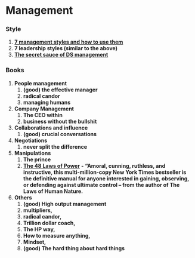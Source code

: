 # Management

### **Style**

1. [**7 management styles and how to use them**](https://www.breathehr.com/en-gb/blog/topic/business-leadership/best-management-styles-and-how-to-use-them)
2. **7 leadership styles \(similar to the above\)**
3. [**The secret sauce of DS management**](https://www.youtube.com/watch?v=qO7sl8_YtJM)

### **Books**

1. **People management**
   1. **\(good\) the effective manager** 
   2. **radical candor** 
   3. **managing humans**
2. **Company Management**
   1. **The CEO within**
   2. **business without the bullshit**
3. **Collaborations and influence**
   1. **\(good\) crucial conversations**
4. **Negotiations**
   1. **never split the difference**
5. **Manipulations**
   1. **The prince**
   2. [**The 48 Laws of Power**](https://www.amazon.com/48-Laws-Power-Robert-Greene/dp/0140280197) **- “Amoral, cunning, ruthless, and instructive, this multi-million-copy New York Times bestseller is the definitive manual for anyone interested in gaining, observing, or defending against ultimate control – from the author of The Laws of Human Nature.**
6. **Others**
   1. **\(good\) High output management**
   2. **multipliers,** 
   3. **radical candor,** 
   4. **Trillion dollar coach,** 
   5. **The HP way,** 
   6. **How to measure anything,** 
   7. **Mindset,**
   8. **\(good\) The hard thing about hard things**

